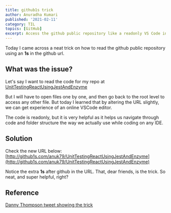 ```yaml
---
title: github1s trick
author: Anuradha Kumari
published: '2021-02-11'
category: TIL
topics: [GitHub]
excerpt: Access the github public repository like a readonly VS Code in browser using an '1s' in the github url
---
```


Today I came across a neat trick on how to read the github public repository using an **1s** in the github url.

## What was the issue?

Let's say I want to read the code for my repo at [UnitTestingReactUsingJestAndEnzyme](https://github.com/anuk79/UnitTestingReactUsingJestAndEnzyme)

But I will have to open files one by one, and then go back to the root level to access any other file. But today I learned that by altering the URL slightly, we can get experience of an online VSCode editor.

The code is readonly, but it is very helpful as it helps us navigate through code and folder structure the way we actually use while coding on any IDE.

## Solution

Check the new URL below:
[http://github1s.com/anuk79/UnitTestingReactUsingJestAndEnzyme](http://github1s.com/anuk79/UnitTestingReactUsingJestAndEnzyme)

Notice the extra **1s** after github in the URL. That, dear friends, is the trick. So neat, and super helpful, right?

## Reference

[Danny Thompson tweet showing the trick](https://twitter.com/DThompsonDev/status/1359710743239745541)
